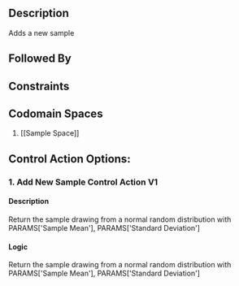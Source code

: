 ## Description

Adds a new sample
## Followed By

## Constraints
## Codomain Spaces
1. [[Sample Space]]

## Control Action Options:
### 1. Add New Sample Control Action V1
#### Description
Return the sample drawing from a normal random distribution with PARAMS['Sample Mean'], PARAMS['Standard Deviation']
#### Logic
Return the sample drawing from a normal random distribution with PARAMS['Sample Mean'], PARAMS['Standard Deviation']

